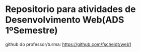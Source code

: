 # Repositorio para atividades de Desenvolvimento Web(ADS 1ºSemestre)

github do professor/turma: https://github.com/fscheidt/web1
